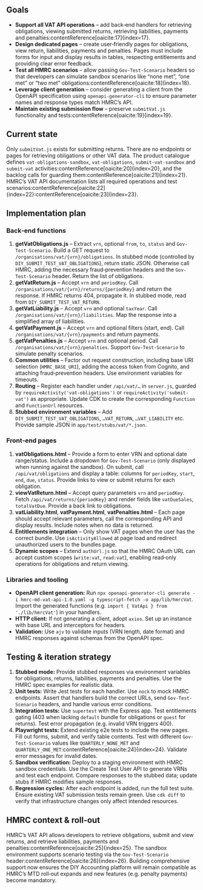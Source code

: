 ## Goals

- **Support all VAT API operations** – add back‑end handlers for retrieving obligations, viewing submitted returns, retrieving liabilities, payments and penalties:contentReference[oaicite:17]{index=17}.
- **Design dedicated pages** – create user‑friendly pages for obligations, view return, liabilities, payments and penalties.  Pages must include forms for input and display results in tables, respecting entitlements and providing clear error feedback.
- **Test all HMRC scenarios** – allow passing `Gov‑Test‑Scenario` headers so that developers can simulate sandbox scenarios like “none met”, “one met” or “two met” obligations:contentReference[oaicite:18]{index=18}.
- **Leverage client generation** – consider generating a client from the OpenAPI specification using `openapi-generator-cli` to ensure parameter names and response types match HMRC’s API.
- **Maintain existing submission flow** – preserve `submitVat.js` functionality and tests:contentReference[oaicite:19]{index=19}.

## Current state

Only `submitVat.js` exists for submitting returns.  There are no endpoints or pages for retrieving obligations or other VAT data.  The product catalogue defines `vat-obligations-sandbox`, `vat-obligations`, `submit-vat-sandbox` and `submit-vat` activities:contentReference[oaicite:20]{index=20}, and the backlog calls for guarding them:contentReference[oaicite:21]{index=21}.  HMRC’s VAT API documentation lists all required operations and test scenarios:contentReference[oaicite:22]{index=22}:contentReference[oaicite:23]{index=23}.

## Implementation plan

### Back‑end functions

1. **getVatObligations.js** – Extract `vrn`, optional `from`, `to`, `status` and `Gov-Test-Scenario`.  Build a GET request to `/organisations/vat/{vrn}/obligations`.  In stubbed mode (controlled by `DIY_SUBMIT_TEST_VAT_OBLIGATIONS`), return static JSON.  Otherwise call HMRC, adding the necessary fraud‑prevention headers and the `Gov-Test-Scenario` header.  Return the list of obligations.
2. **getVatReturn.js** – Accept `vrn` and `periodKey`.  Call `/organisations/vat/{vrn}/returns/{periodKey}` and return the response.  If HMRC returns 404, propagate it.  In stubbed mode, read from `DIY_SUBMIT_TEST_VAT_RETURN`.
3. **getVatLiability.js** – Accept `vrn` and optional `taxYear`.  Call `/organisations/vat/{vrn}/liabilities`.  Map the response into a simplified array of liabilities.
4. **getVatPayment.js** – Accept `vrn` and optional filters (start, end).  Call `/organisations/vat/{vrn}/payments` and return payments.
5. **getVatPenalties.js** – Accept `vrn` and optional period.  Call `/organisations/vat/{vrn}/penalties`.  Support `Gov‑Test‑Scenario` to simulate penalty scenarios.
6. **Common utilities** – Factor out request construction, including base URI selection (`HMRC_BASE_URI`), adding the access token from Cognito, and attaching fraud‑prevention headers.  Use environment variables for timeouts.
7. **Routing** – Register each handler under `/api/vat/…` in `server.js`, guarded by `requireActivity('vat-obligations')` or `requireActivity('submit-vat')` as appropriate.  Update CDK to create the corresponding `Function` and `FunctionUrl` resources.
8. **Stubbed environment variables** – Add `DIY_SUBMIT_TEST_VAT_OBLIGATIONS`, `…VAT_RETURN`, `…VAT_LIABILITY` etc.  Provide sample JSON in `app/test/stubs/vat/*.json`.

### Front‑end pages

1. **vatObligations.html** – Provide a form to enter VRN and optional date range/status.  Include a dropdown for `Gov‑Test‑Scenario` (only displayed when running against the sandbox).  On submit, call `/api/vat/obligations` and display a table: columns for `periodKey`, `start`, `end`, `due`, `status`.  Provide links to view or submit returns for each obligation.
2. **viewVatReturn.html** – Accept query parameters `vrn` and `periodKey`.  Fetch `/api/vat/returns/{periodKey}` and render fields like `vatDueSales`, `totalVatDue`.  Provide a back link to obligations.
3. **vatLiability.html**, **vatPayment.html**, **vatPenalties.html** – Each page should accept relevant parameters, call the corresponding API and display results.  Include notes when no data is returned.
4. **Entitlements integration** – Only show VAT pages when the user has the correct bundle.  Use `isActivityAllowed` at page load and redirect unauthorized users to the bundles page.
5. **Dynamic scopes** – Extend `authUrl.js` so that the HMRC OAuth URL can accept custom scopes (`write:vat`, `read:vat`), enabling read‑only operations for obligations and return viewing.

### Libraries and tooling

- **OpenAPI client generation:** Run `npx openapi-generator-cli generate -i hmrc-md-vat-api-1.0.yaml -g typescript-fetch -o app/lib/hmrcVat`.  Import the generated functions (e.g. `import { VatApi } from './lib/hmrcVat'`) in your handlers.
- **HTTP client:** If not generating a client, adopt `axios`.  Set up an instance with base URL and interceptors for headers.
- **Validation:** Use `ajv` to validate inputs (VRN length, date format) and HMRC responses against schemas from the OpenAPI spec.

## Testing & iteration strategy

1. **Stubbed mode:** Provide stubbed responses via environment variables for obligations, returns, liabilities, payments and penalties.  Use the HMRC spec examples for realistic data.
2. **Unit tests:** Write Jest tests for each handler.  Use `nock` to mock HMRC endpoints.  Assert that handlers build the correct URLs, send `Gov-Test-Scenario` headers, and handle various error conditions.
3. **Integration tests:** Use `supertest` with the Express app.  Test entitlements gating (403 when lacking `default` bundle for obligations or `guest` for returns).  Test error propagation (e.g. invalid VRN triggers 400).
4. **Playwright tests:** Extend existing e2e tests to include the new pages.  Fill out forms, submit, and verify table contents.  Test with different `Gov-Test-Scenario` values like `QUARTERLY_NONE_MET` and `QUARTERLY_ONE_MET`:contentReference[oaicite:24]{index=24}.  Validate error messages for invalid dates.
5. **Sandbox verification:** Deploy to a staging environment with HMRC sandbox credentials.  Use the Create Test User API to generate VRNs and test each endpoint.  Compare responses to the stubbed data; update stubs if HMRC modifies sample responses.
6. **Regression cycles:** After each endpoint is added, run the full test suite.  Ensure existing VAT submission tests remain green.  Use `cdk diff` to verify that infrastructure changes only affect intended resources.

## HMRC context & roll‑out

HMRC’s VAT API allows developers to retrieve obligations, submit and view returns, and retrieve liabilities, payments and penalties:contentReference[oaicite:25]{index=25}.  The sandbox environment supports scenario testing via the `Gov-Test-Scenario` header:contentReference[oaicite:26]{index=26}.  Building comprehensive support now ensures the DIY Accounting platform will remain compatible as HMRC’s MTD roll‑out expands and new features (e.g. penalty payments) become mandatory.
